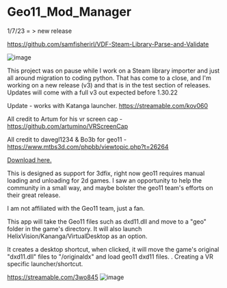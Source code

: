 # Geo11_Mod_Manager 

1/7/23  = > new release

https://github.com/samfisherirl/VDF-Steam-Library-Parse-and-Validate


![image](https://user-images.githubusercontent.com/98753696/211889864-aa63f2ad-6c87-4ca6-a830-5e1a3598c5c0.png)
 
This project was on pause while I work on a Steam library importer and just all around migration to coding python. That has come to a close, and I'm working on a new release (v3) and that is in the test section of releases. Updates will come with a full v3 out expected before 1.30.22

Update -  works with Katanga launcher. https://streamable.com/kov060

All credit to Artum for his vr screen cap - https://github.com/artumino/VRScreenCap 

All credit to  davegl1234 & Bo3b for geo11 - https://www.mtbs3d.com/phpbb/viewtopic.php?t=26264

[Download here.](https://github.com/samfisherirl/Geo11_Mod_Manager/releases) 

This is designed as support for 3dfix, right now geo11 requires manual loading and unloading for 2d games. I saw an opportunity to help the community in a small way, and maybe bolster the geo11 team's efforts on their great release.

I am not affiliated with the Geo11 team, just a fan.

This app will take the Geo11 files such as dxd11.dll and move to a "geo" folder in the game's directory. It will also launch HelixVision/Kananga/VirtualDesktop as an option. 

It creates a desktop shortcut, when clicked, it will move the game's original "dxd11.dll" files to "/originaldx" and load geo11 dxd11 files. . Creating a VR specific launcher/shortcut.

https://streamable.com/3wo845
 ![image](https://user-images.githubusercontent.com/98753696/187366004-54357a0e-dbc2-4be6-a14d-b46d06bfc190.png)
